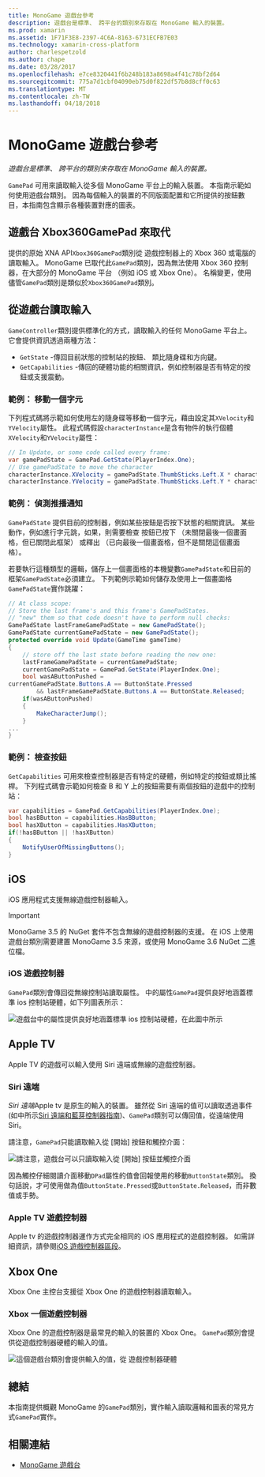 ```yaml
---
title: MonoGame 遊戲台參考
description: 遊戲台是標準、 跨平台的類別來存取在 MonoGame 輸入的裝置。
ms.prod: xamarin
ms.assetid: 1F71F3E8-2397-4C6A-8163-6731ECFB7E03
ms.technology: xamarin-cross-platform
author: charlespetzold
ms.author: chape
ms.date: 03/28/2017
ms.openlocfilehash: e7ce8320441f6b248b183a8698a4f41c78bf2d64
ms.sourcegitcommit: 775a7d1cbf04090eb75d0f822df57b8d8cff0c63
ms.translationtype: MT
ms.contentlocale: zh-TW
ms.lasthandoff: 04/18/2018
---
```

# <a name="monogame-gamepad-reference"></a>MonoGame 遊戲台參考

_遊戲台是標準、 跨平台的類別來存取在 MonoGame 輸入的裝置。_

`GamePad` 可用來讀取輸入從多個 MonoGame 平台上的輸入裝置。 本指南示範如何使用遊戲台類別。 因為每個輸入的裝置的不同版面配置和它所提供的按鈕數目，本指南包含顯示各種裝置對應的圖表。

## <a name="gamepad-as-a-replacement-for-xbox360gamepad"></a>遊戲台 Xbox360GamePad 來取代

提供的原始 XNA API`Xbox360GamePad`類別從 遊戲控制器上的 Xbox 360 或電腦的讀取輸入。 MonoGame 已取代此`GamePad`類別，因為無法使用 Xbox 360 控制器，在大部分的 MonoGame 平台 （例如 iOS 或 Xbox One）。 名稱變更，使用儘管`GamePad`類別是類似於`Xbox360GamePad`類別。

## <a name="reading-input-from-gamepad"></a>從遊戲台讀取輸入

`GameController`類別提供標準化的方式，讀取輸入的任何 MonoGame 平台上。 它會提供資訊透過兩種方法：

- `GetState` -傳回目前狀態的控制站的按鈕、 類比隨身碟和方向鍵。
- `GetCapabilities` -傳回的硬體功能的相關資訊，例如控制器是否有特定的按鈕或支援震動。

### <a name="example-moving-a-character"></a>範例： 移動一個字元

下列程式碼將示範如何使用左的隨身碟等移動一個字元，藉由設定其`XVelocity`和`YVelocity`屬性。 此程式碼假設`characterInstance`是含有物件的執行個體`XVelocity`和`YVelocity`屬性：

```csharp
// In Update, or some code called every frame:
var gamePadState = GamePad.GetState(PlayerIndex.One);
// Use gamePadState to move the character
characterInstance.XVelocity = gamePadState.ThumbSticks.Left.X * characterInstance.MaxSpeed;
characterInstance.YVelocity = gamePadState.ThumbSticks.Left.Y * characterInstance.MaxSpeed;
```

### <a name="example-detecting-pushes"></a>範例： 偵測推播通知

`GamePadState` 提供目前的控制器，例如某些按鈕是否按下狀態的相關資訊。 某些動作，例如進行字元跳，如果，則需要檢查 按鈕已按下 （未關閉最後一個畫面格，但已關閉此框架） 或釋出 （已向最後一個畫面格，但不是關閉這個畫面格）。 

若要執行這種類型的邏輯，儲存上一個畫面格的本機變數`GamePadState`和目前的框架`GamePadState`必須建立。 下列範例示範如何儲存及使用上一個畫面格`GamePadState`實作跳躍：

```csharp
// At class scope:
// Store the last frame's and this frame's GamePadStates.
// "new" them so that code doesn't have to perform null checks:
GamePadState lastFrameGamePadState = new GamePadState();
GamePadState currentGamePadState = new GamePadState();
protected override void Update(GameTime gameTime)
{
    // store off the last state before reading the new one:
    lastFrameGamePadState = currentGamePadState;
    currentGamePadState = GamePad.GetState(PlayerIndex.One);
    bool wasAButtonPushed = 
currentGamePadState.Buttons.A == ButtonState.Pressed
        && lastFrameGamePadState.Buttons.A == ButtonState.Released;
    if(wasAButtonPushed)
    {
        MakeCharacterJump();
    }
...
}
```

### <a name="example-checking-for-buttons"></a>範例： 檢查按鈕

`GetCapabilities` 可用來檢查控制器是否有特定的硬體，例如特定的按鈕或類比搖桿。 下列程式碼會示範如何檢查 B 和 Y 上的按鈕需要有兩個按鈕的遊戲中的控制站：

```csharp
var capabilities = GamePad.GetCapabilities(PlayerIndex.One);
bool hasBButton = capabilities.HasBButton;
bool hasXButton = capabilities.HasXButton;
if(!hasBButton || !hasXButton)
{
    NotifyUserOfMissingButtons();
}
```

## <a name="ios"></a>iOS

iOS 應用程式支援無線遊戲控制器輸入。

> [!IMPORTANT]
> MonoGame 3.5 的 NuGet 套件不包含無線的遊戲控制器的支援。 在 iOS 上使用遊戲台類別需要建置 MonoGame 3.5 來源，或使用 MonoGame 3.6 NuGet 二進位檔。 

### <a name="ios-game-controller"></a>iOS 遊戲控制器

`GamePad`類別會傳回從無線控制站讀取屬性。 中的屬性`GamePad`提供良好地涵蓋標準 ios 控制站硬體，如下列圖表所示：

![](input-images/image1.png "遊戲台中的屬性提供良好地涵蓋標準 ios 控制站硬體，在此圖中所示")

## <a name="apple-tv"></a>Apple TV

Apple TV 的遊戲可以輸入使用 Siri 遠端或無線的遊戲控制器。

### <a name="siri-remote"></a>Siri 遠端

*Siri 遠端*Apple tv 是原生的輸入的裝置。 雖然從 Siri 遠端的值可以讀取透過事件 (如中所示[Siri 遠端和藍芽控制器指南](~/ios/tvos/platform/remote-bluetooth.md))、`GamePad`類別可以傳回值，從遠端使用 Siri。

請注意，`GamePad`只能讀取輸入從 [開始] 按鈕和觸控介面： 

![](input-images/image2.png "請注意，遊戲台可以只讀取輸入從 [開始] 按鈕並觸控介面")

因為觸控仔細閱讀介面移動`DPad`屬性的值會回報使用的移動`ButtonState`類別。 換句話說，才可使用做為值`ButtonState.Pressed`或`ButtonState.Released`，而非數值或手勢。

### <a name="apple-tv-game-controller"></a>Apple TV 遊戲控制器

Apple tv 的遊戲控制器運作方式完全相同的 iOS 應用程式的遊戲控制器。 如需詳細資訊，請參閱[iOS 遊戲控制器區段](#iOS_Game_Controller)。 

## <a name="xbox-one"></a>Xbox One

Xbox One 主控台支援從 Xbox One 的遊戲控制器讀取輸入。

### <a name="xbox-one-game-controller"></a>Xbox 一個遊戲控制器

Xbox One 的遊戲控制器是最常見的輸入的裝置的 Xbox One。 `GamePad`類別會提供從遊戲控制器硬體的輸入的值。

![](input-images/image3.png "這個遊戲台類別會提供輸入的值，從 遊戲控制器硬體")

## <a name="summary"></a>總結

本指南提供概觀 MonoGame 的`GamePad`類別，實作輸入讀取邏輯和圖表的常見方式`GamePad`實作。

## <a name="related-links"></a>相關連結

- [MonoGame 遊戲台](http://www.monogame.net/documentation/?page=T_Microsoft_Xna_Framework_Input_GamePad)
